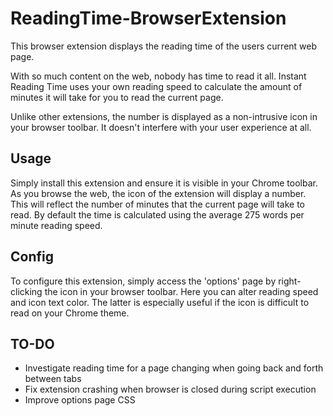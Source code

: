 # ReadingTime-BrowserExtension
This browser extension displays the reading time of the users current web page.

With so much content on the web, nobody has time to read it all. Instant Reading Time uses your own reading speed to calculate the amount of minutes it will take for you to read the current page. 

Unlike other extensions, the number is displayed as a non-intrusive icon in your browser toolbar. It doesn't interfere with your user experience at all.

## Usage
Simply install this extension and ensure it is visible in your Chrome toolbar. As you browse the web, the icon of the extension will display a number. This will reflect the number of minutes that the current page will take to read. By default the time is calculated using the average 275 words per minute reading speed.

## Config
To configure this extension, simply access the 'options' page by right-clicking the icon in your browser toolbar. Here you can alter reading speed and icon text color. The latter is especially useful if the icon is difficult to read on your Chrome theme.

## TO-DO
- Investigate reading time for a page changing when going back and forth between tabs
- Fix extension crashing when browser is closed during script execution
- Improve options page CSS
